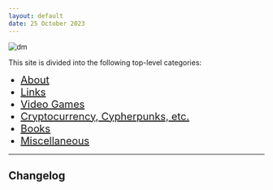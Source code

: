 ```yaml
---
layout: default
date: 25 October 2023
---
```


![dm](/site/homepage.jpeg)

This site is divided into the following top-level categories:

<ul>
<li style="font-size:20px;"><a href="/about">About</a></li>
  <li style="font-size:20px;"><a href="/links">Links</a></li>
    <li style="font-size:20px;"><a href="/aoe2">Video Games</a></li>
   <li style="font-size:20px;"><a href="/aoe2">Cryptocurrency, Cypherpunks, etc.</a></li>
  <li style="font-size:20px;"><a href="/aoe2">Books</a></li>
  <li style="font-size:20px;"><a href="/aoe2">Miscellaneous</a></li>
</ul>

---

## Changelog

